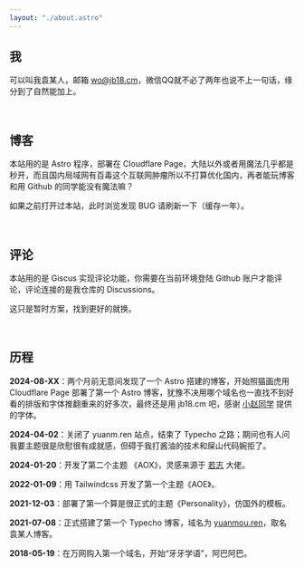 ```yaml
---
layout: "./about.astro"
---
```


## 我

可以叫我袁某人，邮箱 wo@jb18.cm，微信QQ就不必了两年也说不上一句话，缘分到了自然能加上。

<br>

## 博客

本站用的是 Astro 程序，部署在 Cloudflare Page，大陆以外或者用魔法几乎都是秒开，而且国内局域网有百毒这个互联网肿瘤所以不打算优化国内，再者能玩博客和用 Github 的同学能没有魔法嘛？

如果之前打开过本站，此时浏览发现 BUG 请刷新一下（缓存一年）。

<br>

## 评论

本站用的是 Giscus 实现评论功能，你需要在当前环境登陆 Github 账户才能评论，评论连接的是我仓库的 Discussions。

这只是暂时方案，找到更好的就换。

<br>

## 历程

**2024-08-XX**：两个月前无意间发现了一个 Astro 搭建的博客，开始照猫画虎用 Cloudflare Page 部署了第一个 Astro 博客，犹豫不决用哪个域名也一直找不到好看的排版和字体推翻重来的好多次，最终还是用 jb18.cm 吧，感谢 [小赵同学](https://usj.cc "小赵同学") 提供的字体。

**2024-04-02**：关闭了 yuanm.ren 站点，结束了 Typecho 之路；期间也有人问我要主题很是欣慰很有成就感，但碍于我打酱油的技术和屎山代码婉拒了。

**2024-01-20**：开发了第二个主题 《AOX》，灵感来源于 [若志](https://www.rz.sb/ "若志.随笔") 大佬。

**2022-01-09**：用 Tailwindcss 开发了第一个主题《AOE》。

**2021-12-03**：部署了第一个算是很正式的主题《Personality》，仿国外的模板。

**2021-07-08**：正式搭建了第一个 Typecho 博客，域名为 <u>yuanmou.ren</u>，取名袁某人博客。

**2018-05-19**：在万网购入第一个域名，开始“牙牙学语”，阿巴阿巴。
